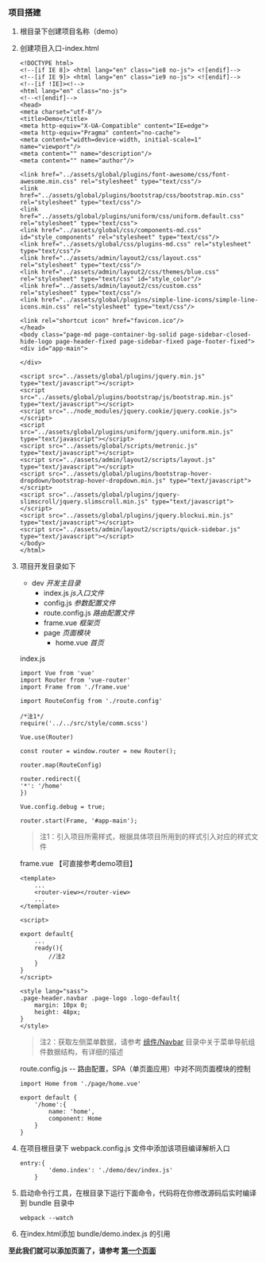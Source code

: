 ### 项目搭建

1. 根目录下创建项目名称（demo）
2. 创建项目入口-index.html
    
    ```
	<!DOCTYPE html>
    <!--[if IE 8]> <html lang="en" class="ie8 no-js"> <![endif]-->
    <!--[if IE 9]> <html lang="en" class="ie9 no-js"> <![endif]-->
    <!--[if !IE]><!-->
    <html lang="en" class="no-js">
    <!--<![endif]-->
    <head>
    <meta charset="utf-8"/>
    <title>Demo</title>
    <meta http-equiv="X-UA-Compatible" content="IE=edge">
    <meta http-equiv="Pragma" content="no-cache">
    <meta content="width=device-width, initial-scale=1" name="viewport"/>
    <meta content="" name="description"/>
    <meta content="" name="author"/>
    
    <link href="../assets/global/plugins/font-awesome/css/font-awesome.min.css" rel="stylesheet" type="text/css"/>
    <link href="../assets/global/plugins/bootstrap/css/bootstrap.min.css" rel="stylesheet" type="text/css"/>
    <link href="../assets/global/plugins/uniform/css/uniform.default.css" rel="stylesheet" type="text/css">
    <link href="../assets/global/css/components-md.css" id="style_components" rel="stylesheet" type="text/css"/>
    <link href="../assets/global/css/plugins-md.css" rel="stylesheet" type="text/css"/>
    <link href="../assets/admin/layout2/css/layout.css" rel="stylesheet" type="text/css"/>
    <link href="../assets/admin/layout2/css/themes/blue.css" rel="stylesheet" type="text/css" id="style_color"/>
    <link href="../assets/admin/layout2/css/custom.css" rel="stylesheet" type="text/css"/>
    <link href="../assets/global/plugins/simple-line-icons/simple-line-icons.min.css" rel="stylesheet" type="text/css"/>
    
    <link rel="shortcut icon" href="favicon.ico"/>
    </head>
    <body class="page-md page-container-bg-solid page-sidebar-closed-hide-logo page-header-fixed page-sidebar-fixed page-footer-fixed">
    <div id="app-main">
    
    </div>
    
    <script src="../assets/global/plugins/jquery.min.js" type="text/javascript"></script>
    <script src="../assets/global/plugins/bootstrap/js/bootstrap.min.js" type="text/javascript"></script>
    <script src="../node_modules/jquery.cookie/jquery.cookie.js"></script>
    <script src="../assets/global/plugins/uniform/jquery.uniform.min.js" type="text/javascript"></script>
    <script src="../assets/global/scripts/metronic.js" type="text/javascript"></script>
    <script src="../assets/admin/layout2/scripts/layout.js" type="text/javascript"></script>
    <script src="../assets/global/plugins/bootstrap-hover-dropdown/bootstrap-hover-dropdown.min.js" type="text/javascript"></script>
    <script src="../assets/global/plugins/jquery-slimscroll/jquery.slimscroll.min.js" type="text/javascript"></script>
    <script src="../assets/global/plugins/jquery.blockui.min.js" type="text/javascript"></script>
    <script src="../assets/admin/layout2/scripts/quick-sidebar.js" type="text/javascript"></script>
    </body>
    </html>
    ```
    
3. 项目开发目录如下

    - dev   *开发主目录*
        - index.js      *js入口文件*
        - config.js     *参数配置文件*
        - route.config.js   *路由配置文件*
        - frame.vue     *框架页*
        - page      *页面模块*
            - home.vue *首页*

    index.js

    ```
    import Vue from 'vue'
    import Router from 'vue-router'
    import Frame from './frame.vue'
    
    import RouteConfig from './route.config'
    
    /*注1*/
    require('../../src/style/comm.scss')
    
    Vue.use(Router)
    
    const router = window.router = new Router();
    
    router.map(RouteConfig)
    
    router.redirect({
    '*': '/home'
    })
    
    Vue.config.debug = true;
    
    router.start(Frame, '#app-main');
    ```
    
    > 注1：引入项目所需样式，根据具体项目所用到的样式引入对应的样式文件
    
    frame.vue  【可直接参考demo项目】
    
    ```
    <template>
        ...
        <router-view></router-view>
        ...
    </template>
    
    <script>
    
    export default{
    	...
        ready(){
            //注2
        }
    }	
    </script>
    
    <style lang="sass">
    .page-header.navbar .page-logo .logo-default{
        margin: 10px 0;
        height: 48px;
    }
    </style>
    ```

    > 注2：获取左侧菜单数据，请参考 [组件/Navbar](#!/doc/navbar) 目录中关于菜单导航组件数据结构，有详细的描述
    
    route.config.js  -- 路由配置，SPA（单页面应用）中对不同页面模块的控制
    
    ```
    import Home from './page/home.vue'
    
    export default {
        '/home':{
            name: 'home',
            component: Home
        }
    }
    ```

4. 在项目根目录下 webpack.config.js 文件中添加该项目编译解析入口
    
    ```
    entry:{
            'demo.index': './demo/dev/index.js'
        }
    ```

5. 启动命令行工具，在根目录下运行下面命令，代码将在你修改源码后实时编译到 bundle 目录中

    ```
    webpack --watch
    ```
    
6. 在index.html添加 bundle/demo.index.js 的引用


**至此我们就可以添加页面了，请参考 [第一个页面](#!/doc/home)**